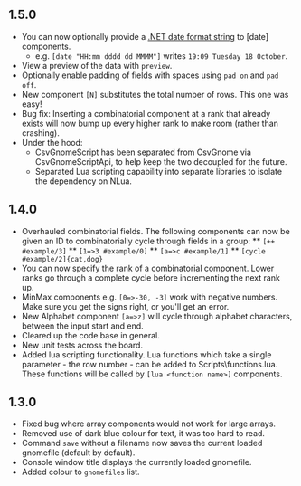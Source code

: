 ## 1.5.0
* You can now optionally provide a [.NET date format string](https://msdn.microsoft.com/en-us/library/8kb3ddd4) to [date] components.
  * e.g. `[date "HH:mm dddd dd MMMM"]` writes `19:09 Tuesday 18 October`.
* View a preview of the data with `preview`.
* Optionally enable padding of fields with spaces using `pad on` and `pad off`.
* New component `[N]` substitutes the total number of rows. This one was easy!
* Bug fix: Inserting a combinatorial component at a rank that already exists will now bump up every higher rank to make room (rather than crashing).
* Under the hood: 
  * CsvGnomeScript has been separated from CsvGnome via CsvGnomeScriptApi, to help keep the two decoupled for the future.
  * Separated Lua scripting capability into separate libraries to isolate the dependency on NLua.

## 1.4.0
* Overhauled combinatorial fields. The following components can now be given an ID to combinatorially cycle through fields in a group:
** `[++ #example/3]`
** `[1=>3 #example/0]`
** `[a=>c #example/1]`
** `[cycle #example/2]{cat,dog}`
* You can now specify the rank of a combinatorial component. Lower ranks go through a complete cycle before incrementing the next rank up.
* MinMax components e.g. `[0=>-30, -3]` work with negative numbers. Make sure you get the signs right, or you'll get an error.
* New Alphabet component `[a=>z]` will cycle through alphabet characters, between the input start and end.
* Cleared up the code base in general.
* New unit tests across the board.
* Added lua scripting functionality. Lua functions which take a single parameter - the row number - can be added to Scripts\functions.lua. These functions will be called by `[lua <function name>]` components.

## 1.3.0
* Fixed bug where array components would not work for large arrays.
* Removed use of dark blue colour for text, it was too hard to read.
* Command `save` without a filename now saves the current loaded gnomefile (default by default).
* Console window title displays the currently loaded gnomefile.
* Added colour to `gnomefiles` list.